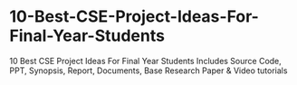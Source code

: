 # 10-Best-CSE-Project-Ideas-For-Final-Year-Students
10 Best CSE Project Ideas For Final Year Students Includes Source Code, PPT, Synopsis, Report, Documents, Base Research Paper &amp; Video tutorials
